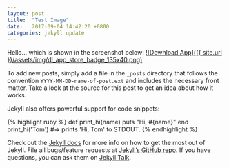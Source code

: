 ```yaml
---
layout: post
title:  "Test Image"
date:   2017-09-04 14:42:20 +0800
categories: jekyll update
---
```

Hello... which is shown in the screenshot below:
[![Download App]({{ site.url }}/assets/img/dl_app_store_badge_135x40.png)](app-link-1)




To add new posts, simply add a file in the `_posts` directory that follows the convention `YYYY-MM-DD-name-of-post.ext` and includes the necessary front matter. Take a look at the source for this post to get an idea about how it works.




Jekyll also offers powerful support for code snippets:

{% highlight ruby %}
def print_hi(name)
  puts "Hi, #{name}"
end
print_hi('Tom')
#=> prints 'Hi, Tom' to STDOUT.
{% endhighlight %}

Check out the [Jekyll docs][jekyll-docs] for more info on how to get the most out of Jekyll. File all bugs/feature requests at [Jekyll’s GitHub repo][jekyll-gh]. If you have questions, you can ask them on [Jekyll Talk][jekyll-talk].

[jekyll-docs]: https://jekyllrb.com/docs/home
[jekyll-gh]:   https://github.com/jekyll/jekyll
[jekyll-talk]: https://talk.jekyllrb.com/
[app-link-1]: https://itunes.apple.com/us/app/bend-the-light/id1260256282?ls=1&mt=8

